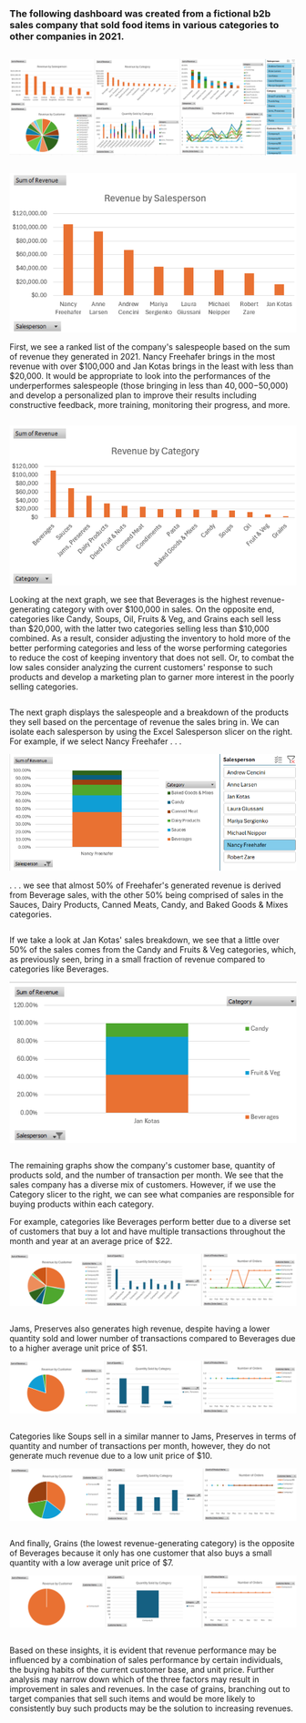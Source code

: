 ### The following dashboard was created from a fictional b2b sales company that sold food items in various categories to other companies in 2021.
<pre></pre>
![](Images/FinalDashboard1.png)
<pre></pre>
![](Images/Salesperson.png)

First, we see a ranked list of the company's salespeople based on the sum of revenue they generated in 2021. Nancy Freehafer brings in the most revenue with over $100,000 and Jan Kotas brings in the least with less than $20,000. It would be appropriate to look into the performances of the underperformes salespeople (those bringing in less than $40,000-$50,000) and develop a personalized plan to improve their results including constructive feedback, more training, monitoring their progress, and more.
<pre></pre>
![](Images/Category.png)

Looking at the next graph, we see that Beverages is the highest revenue-generating category with over $100,000 in sales. On the opposite end, categories like Candy, Soups, Oil, Fruits & Veg, and Grains each sell less than $20,000, with the latter two categories selling less than $10,000 combined. As a result, consider adjusting the inventory to hold more of the better performing categories and less of the worse performing categories to reduce the cost of keeping inventory that does not sell. Or, to combat the low sales consider analyzing the current customers' response to such products and develop a marketing plan to garner more interest in the poorly selling categories.
<pre></pre>

The next graph displays the salespeople and a breakdown of the products they sell based on the percentage of revenue the sales bring in. We can isolate each salesperson by using the Excel Salesperson slicer on the right. For example, if we select Nancy Freehafer . . . 

![](Images/2-NancyFreehafer.png)

. . . we see that almost 50% of Freehafer's generated revenue is derived from Beverage sales, with the other 50% being comprised of sales in the Sauces, Dairy Products, Canned Meats, Candy, and Baked Goods & Mixes categories. 

<pre></pre>
If we take a look at Jan Kotas' sales breakdown, we see that a little over 50% of the sales comes from the Candy and Fruits & Veg categories, which, as previously seen, bring in a small fraction of revenue compared to categories like Beverages.

![](Images/JanKotas.png)
<pre></pre>

The remaining graphs show the company's customer base, quantity of products sold, and the number of transaction per month. We see that the sales company has a diverse mix of customers. However, if we use the Category slicer to the right, we can see what companies are responsible for buying products within each category. 

For example, categories like Beverages perform better due to a diverse set of customers that buy a lot and have multiple transactions throughout the month and year at an average price of $22. 

![](Images/Beverages.png)
<pre></pre>

Jams, Preserves also generates high revenue, despite having a lower quantity sold and lower number of transactions compared to Beverages due to a higher average unit price of $51.

![](Images/JamsPreserves.png)
<pre></pre>

Categories like Soups sell in a similar manner to Jams, Preserves in terms of quantity and number of transactions per month, however, they do not generate much revenue due to a low unit price of $10.

![](Images/Soups.png)
<pre></pre>

And finally, Grains (the lowest revenue-generating category) is the opposite of Beverages because it only has one customer that also buys a small quantity with a low average unit price of $7.

![](Images/1Grains.png)
<pre></pre>
Based on these insights, it is evident that revenue performance may be influenced by a combination of sales performance by certain individuals, the buying habits of the current customer base, and unit price. Further analysis may narrow down which of the three factors may result in improvement in sales and revenues. In the case of grains, branching out to target companies that sell such items and would be more likely to consistently buy such products may be the solution to increasing revenues.
